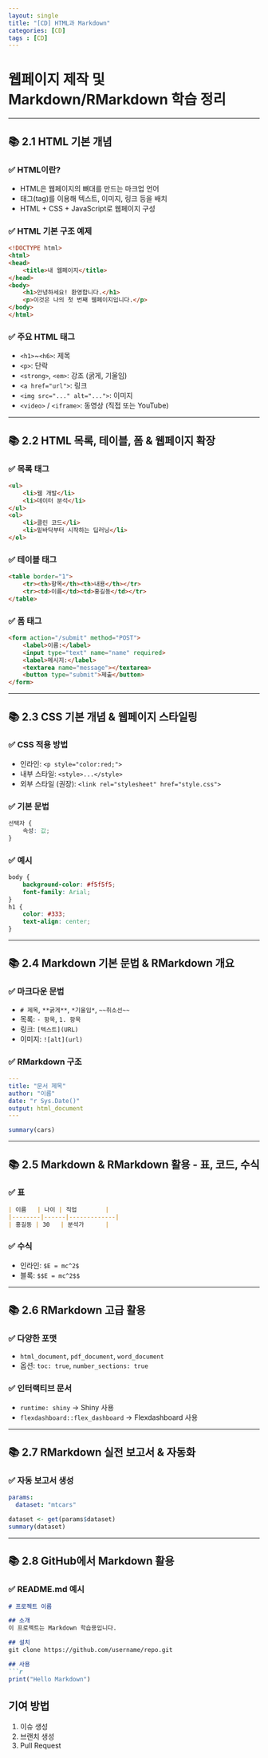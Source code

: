 ```yaml
---
layout: single
title: "[CD] HTML과 Markdown" 
categories: [CD]
tags : [CD]
---
```


# 웹페이지 제작 및 Markdown/RMarkdown 학습 정리

---

## 📚 2.1 HTML 기본 개념

### ✅ HTML이란?
- HTML은 웹페이지의 뼈대를 만드는 마크업 언어
- 태그(tag)를 이용해 텍스트, 이미지, 링크 등을 배치
- HTML + CSS + JavaScript로 웹페이지 구성

### ✅ HTML 기본 구조 예제
```html
<!DOCTYPE html>
<html>
<head>
    <title>내 웹페이지</title>
</head>
<body>
    <h1>안녕하세요! 환영합니다.</h1>
    <p>이것은 나의 첫 번째 웹페이지입니다.</p>
</body>
</html>
```

### ✅ 주요 HTML 태그
- `<h1>`~`<h6>`: 제목
- `<p>`: 단락
- `<strong>`, `<em>`: 강조 (굵게, 기울임)
- `<a href="url">`: 링크
- `<img src="..." alt="...">`: 이미지
- `<video>` / `<iframe>`: 동영상 (직접 또는 YouTube)

---

## 📚 2.2 HTML 목록, 테이블, 폼 & 웹페이지 확장

### ✅ 목록 태그
```html
<ul>
    <li>웹 개발</li>
    <li>데이터 분석</li>
</ul>
<ol>
    <li>클린 코드</li>
    <li>밑바닥부터 시작하는 딥러닝</li>
</ol>
```

### ✅ 테이블 태그
```html
<table border="1">
    <tr><th>항목</th><th>내용</th></tr>
    <tr><td>이름</td><td>홍길동</td></tr>
</table>
```

### ✅ 폼 태그
```html
<form action="/submit" method="POST">
    <label>이름:</label>
    <input type="text" name="name" required>
    <label>메시지:</label>
    <textarea name="message"></textarea>
    <button type="submit">제출</button>
</form>
```

---

## 📚 2.3 CSS 기본 개념 & 웹페이지 스타일링

### ✅ CSS 적용 방법
- 인라인: `<p style="color:red;">`
- 내부 스타일: `<style>...</style>`
- 외부 스타일 (권장): `<link rel="stylesheet" href="style.css">`

### ✅ 기본 문법
```css
선택자 {
    속성: 값;
}
```

### ✅ 예시
```css
body {
    background-color: #f5f5f5;
    font-family: Arial;
}
h1 {
    color: #333;
    text-align: center;
}
```

---

## 📚 2.4 Markdown 기본 문법 & RMarkdown 개요

### ✅ 마크다운 문법
- `# 제목`, `**굵게**`, `*기울임*`, `~~취소선~~`
- 목록: `- 항목`, `1. 항목`
- 링크: `[텍스트](URL)`
- 이미지: `![alt](url)`

### ✅ RMarkdown 구조
```yaml
---
title: "문서 제목"
author: "이름"
date: "r Sys.Date()"
output: html_document
---
```

```r
summary(cars)
```

---

## 📚 2.5 Markdown & RMarkdown 활용 - 표, 코드, 수식

### ✅ 표
```markdown
| 이름   | 나이 | 직업        |
|--------|------|-------------|
| 홍길동 | 30   | 분석가      |
```

### ✅ 수식
- 인라인: `$E = mc^2$`
- 블록: `$$E = mc^2$$`

---

## 📚 2.6 RMarkdown 고급 활용

### ✅ 다양한 포맷
- `html_document`, `pdf_document`, `word_document`
- 옵션: `toc: true`, `number_sections: true`

### ✅ 인터랙티브 문서
- `runtime: shiny` → Shiny 사용
- `flexdashboard::flex_dashboard` → Flexdashboard 사용

---

## 📚 2.7 RMarkdown 실전 보고서 & 자동화

### ✅ 자동 보고서 생성
```yaml
params:
  dataset: "mtcars"
```
```r
dataset <- get(params$dataset)
summary(dataset)
```

---

## 📚 2.8 GitHub에서 Markdown 활용

### ✅ README.md 예시
```markdown
# 프로젝트 이름

## 소개
이 프로젝트는 Markdown 학습용입니다.

## 설치
git clone https://github.com/username/repo.git

## 사용
```r
print("Hello Markdown")
```

## 기여 방법
1. 이슈 생성
2. 브랜치 생성
3. Pull Request
```
